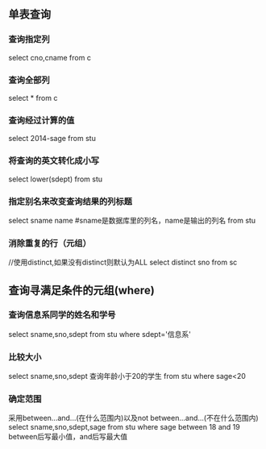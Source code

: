 ## 单表查询
### 查询指定列
  select cno,cname
  from c
### 查询全部列
  select *
  from c
### 查询经过计算的值
  select 2014-sage
  from stu
### 将查询的英文转化成小写
  select lower(sdept)
  from stu
### 指定别名来改变查询结果的列标题
  select sname name      #sname是数据库里的列名，name是输出的列名
  from stu
### 消除重复的行（元组）
  //使用distinct,如果没有distinct则默认为ALL
  select  distinct sno
  from sc
## 查询寻满足条件的元组(where)
### 查询信息系同学的姓名和学号
  select  sname,sno,sdept
  from stu
  where sdept='信息系'
### 比较大小
  select  sname,sno,sdept   查询年龄小于20的学生
  from stu
  where sage<20
### 确定范围
  采用between...and...(在什么范围内)以及not between...and...(不在什么范围内)
  select  sname,sno,sdept,sage
  from stu
  where sage between 18 and 19
  between后写最小值，and后写最大值
  
  
  
  
  
  
  
  
  
  
  
  
  
  
  
  
  
  
  
  
  
  
  
  
  
  
  
  
  
  
  
  
  
  
  
  
  
  
  
  
  
  
  
  
  
  
  
  
  
  
  
  
  
  
  
  
  
  
  
  
  
  
  
  
  
  
  
  
  
  
  
  
  
  
  
  
  
  
  
  
  
  
  
  
  
  
  
  
  
  
  
  
  
